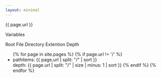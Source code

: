 ```yaml
---
layout: minimal
---
```


{{ page.url }}

Variables

Root
File
Directory
Extention
Depth

<ul>
{% for page in site.pages %}
{% if page.url != '/' %} 
<li>pathitems: {{ page.url | split: "/" | sort }} </li>
depth: {{ page.url | split: "/" | size | minus: 1 | sort }}
{% endif %}
{% endfor %}
</ul>
